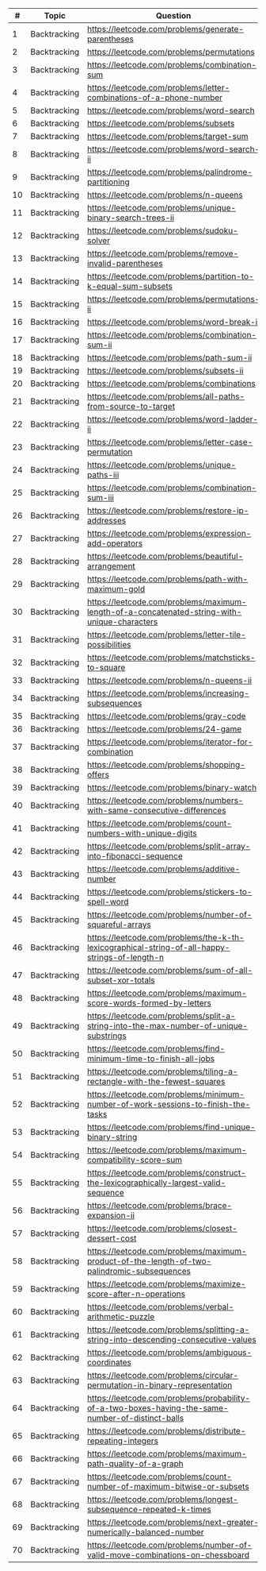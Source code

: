 | #  | Topic        | Question                                                                                          | Difficulty |
|----|--------------|---------------------------------------------------------------------------------------------------|------------|
| 1  | Backtracking | https://leetcode.com/problems/generate-parentheses                                                | Medium     |
| 2  | Backtracking | https://leetcode.com/problems/permutations                                                        | Medium     |
| 3  | Backtracking | https://leetcode.com/problems/combination-sum                                                     | Medium     |
| 4  | Backtracking | https://leetcode.com/problems/letter-combinations-of-a-phone-number                               | Medium     |
| 5  | Backtracking | https://leetcode.com/problems/word-search                                                         | Medium     |
| 6  | Backtracking | https://leetcode.com/problems/subsets                                                             | Medium     |
| 7  | Backtracking | https://leetcode.com/problems/target-sum                                                          | Medium     |
| 8  | Backtracking | https://leetcode.com/problems/word-search-ii                                                      | Hard       |
| 9  | Backtracking | https://leetcode.com/problems/palindrome-partitioning                                             | Medium     |
| 10 | Backtracking | https://leetcode.com/problems/n-queens                                                            | Hard       |
| 11 | Backtracking | https://leetcode.com/problems/unique-binary-search-trees-ii                                       | Medium     |
| 12 | Backtracking | https://leetcode.com/problems/sudoku-solver                                                       | Hard       |
| 13 | Backtracking | https://leetcode.com/problems/remove-invalid-parentheses                                          | Hard       |
| 14 | Backtracking | https://leetcode.com/problems/partition-to-k-equal-sum-subsets                                    | Medium     |
| 15 | Backtracking | https://leetcode.com/problems/permutations-ii                                                     | Medium     |
| 16 | Backtracking | https://leetcode.com/problems/word-break-ii                                                       | Hard       |
| 17 | Backtracking | https://leetcode.com/problems/combination-sum-ii                                                  | Medium     |
| 18 | Backtracking | https://leetcode.com/problems/path-sum-ii                                                         | Medium     |
| 19 | Backtracking | https://leetcode.com/problems/subsets-ii                                                          | Medium     |
| 20 | Backtracking | https://leetcode.com/problems/combinations                                                        | Medium     |
| 21 | Backtracking | https://leetcode.com/problems/all-paths-from-source-to-target                                     | Medium     |
| 22 | Backtracking | https://leetcode.com/problems/word-ladder-ii                                                      | Hard       |
| 23 | Backtracking | https://leetcode.com/problems/letter-case-permutation                                             | Medium     |
| 24 | Backtracking | https://leetcode.com/problems/unique-paths-iii                                                    | Hard       |
| 25 | Backtracking | https://leetcode.com/problems/combination-sum-iii                                                 | Medium     |
| 26 | Backtracking | https://leetcode.com/problems/restore-ip-addresses                                                | Medium     |
| 27 | Backtracking | https://leetcode.com/problems/expression-add-operators                                            | Hard       |
| 28 | Backtracking | https://leetcode.com/problems/beautiful-arrangement                                               | Medium     |
| 29 | Backtracking | https://leetcode.com/problems/path-with-maximum-gold                                              | Medium     |
| 30 | Backtracking | https://leetcode.com/problems/maximum-length-of-a-concatenated-string-with-unique-characters      | Medium     |
| 31 | Backtracking | https://leetcode.com/problems/letter-tile-possibilities                                           | Medium     |
| 32 | Backtracking | https://leetcode.com/problems/matchsticks-to-square                                               | Medium     |
| 33 | Backtracking | https://leetcode.com/problems/n-queens-ii                                                         | Hard       |
| 34 | Backtracking | https://leetcode.com/problems/increasing-subsequences                                             | Medium     |
| 35 | Backtracking | https://leetcode.com/problems/gray-code                                                           | Medium     |
| 36 | Backtracking | https://leetcode.com/problems/24-game                                                             | Hard       |
| 37 | Backtracking | https://leetcode.com/problems/iterator-for-combination                                            | Medium     |
| 38 | Backtracking | https://leetcode.com/problems/shopping-offers                                                     | Medium     |
| 39 | Backtracking | https://leetcode.com/problems/binary-watch                                                        | Easy       |
| 40 | Backtracking | https://leetcode.com/problems/numbers-with-same-consecutive-differences                           | Medium     |
| 41 | Backtracking | https://leetcode.com/problems/count-numbers-with-unique-digits                                    | Medium     |
| 42 | Backtracking | https://leetcode.com/problems/split-array-into-fibonacci-sequence                                 | Medium     |
| 43 | Backtracking | https://leetcode.com/problems/additive-number                                                     | Medium     |
| 44 | Backtracking | https://leetcode.com/problems/stickers-to-spell-word                                              | Hard       |
| 45 | Backtracking | https://leetcode.com/problems/number-of-squareful-arrays                                          | Hard       |
| 46 | Backtracking | https://leetcode.com/problems/the-k-th-lexicographical-string-of-all-happy-strings-of-length-n    | Medium     |
| 47 | Backtracking | https://leetcode.com/problems/sum-of-all-subset-xor-totals                                        | Easy       |
| 48 | Backtracking | https://leetcode.com/problems/maximum-score-words-formed-by-letters                               | Hard       |
| 49 | Backtracking | https://leetcode.com/problems/split-a-string-into-the-max-number-of-unique-substrings             | Medium     |
| 50 | Backtracking | https://leetcode.com/problems/find-minimum-time-to-finish-all-jobs                                | Hard       |
| 51 | Backtracking | https://leetcode.com/problems/tiling-a-rectangle-with-the-fewest-squares                          | Hard       |
| 52 | Backtracking | https://leetcode.com/problems/minimum-number-of-work-sessions-to-finish-the-tasks                 | Medium     |
| 53 | Backtracking | https://leetcode.com/problems/find-unique-binary-string                                           | Medium     |
| 54 | Backtracking | https://leetcode.com/problems/maximum-compatibility-score-sum                                     | Medium     |
| 55 | Backtracking | https://leetcode.com/problems/construct-the-lexicographically-largest-valid-sequence              | Medium     |
| 56 | Backtracking | https://leetcode.com/problems/brace-expansion-ii                                                  | Hard       |
| 57 | Backtracking | https://leetcode.com/problems/closest-dessert-cost                                                | Medium     |
| 58 | Backtracking | https://leetcode.com/problems/maximum-product-of-the-length-of-two-palindromic-subsequences       | Medium     |
| 59 | Backtracking | https://leetcode.com/problems/maximize-score-after-n-operations                                   | Hard       |
| 60 | Backtracking | https://leetcode.com/problems/verbal-arithmetic-puzzle                                            | Hard       |
| 61 | Backtracking | https://leetcode.com/problems/splitting-a-string-into-descending-consecutive-values               | Medium     |
| 62 | Backtracking | https://leetcode.com/problems/ambiguous-coordinates                                               | Medium     |
| 63 | Backtracking | https://leetcode.com/problems/circular-permutation-in-binary-representation                       | Medium     |
| 64 | Backtracking | https://leetcode.com/problems/probability-of-a-two-boxes-having-the-same-number-of-distinct-balls | Hard       |
| 65 | Backtracking | https://leetcode.com/problems/distribute-repeating-integers                                       | Hard       |
| 66 | Backtracking | https://leetcode.com/problems/maximum-path-quality-of-a-graph                                     | Hard       |
| 67 | Backtracking | https://leetcode.com/problems/count-number-of-maximum-bitwise-or-subsets                          | Medium     |
| 68 | Backtracking | https://leetcode.com/problems/longest-subsequence-repeated-k-times                                | Hard       |
| 69 | Backtracking | https://leetcode.com/problems/next-greater-numerically-balanced-number                            | Medium     |
| 70 | Backtracking | https://leetcode.com/problems/number-of-valid-move-combinations-on-chessboard                     | Hard       |
